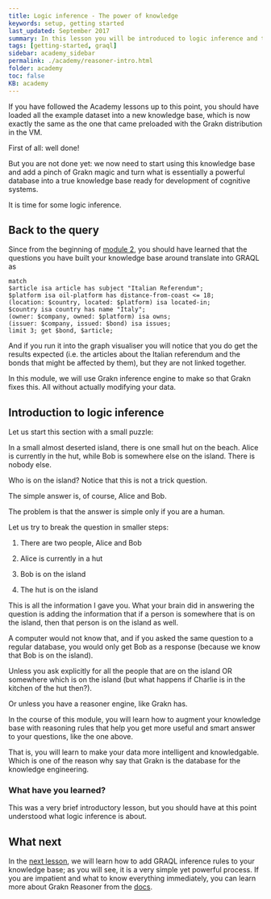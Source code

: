 ```yaml
---
title: Logic inference - The power of knowledge
keywords: setup, getting started
last_updated: September 2017
summary: In this lesson you will be introduced to logic inference and the uses of Grakn reasoning engine.
tags: [getting-started, graql]
sidebar: academy_sidebar
permalink: ./academy/reasoner-intro.html
folder: academy
toc: false
KB: academy
---
```


If you have followed the Academy lessons up to this point, you should have loaded all the example dataset into a new knowledge base, which is now exactly the same as the one that came preloaded with the Grakn distribution in the VM.

First of all: well done!

But you are not done yet: we now need to start using this knowledge base and add a pinch of Grakn magic and turn what is essentially a powerful database into a true knowledge base ready for development of cognitive systems.

It is time for some logic inference.

## Back to the query
Since from the beginning of [module 2](./graql-intro.html), you should have learned that the questions you have built your knowledge base around translate into GRAQL as

```graql
match
$article isa article has subject "Italian Referendum";
$platform isa oil-platform has distance-from-coast <= 18;
(location: $country, located: $platform) isa located-in;
$country isa country has name "Italy";
(owner: $company, owned: $platform) isa owns;
(issuer: $company, issued: $bond) isa issues;
limit 3; get $bond, $article;
```

And if you run it into the graph visualiser you will notice that you do get the results expected (i.e. the articles about the Italian referendum and the bonds that might be affected by them), but they are not linked together.

In this module, we will use Grakn inference engine to make so that Grakn fixes this. All without actually modifying your data.

## Introduction to logic inference
Let us start this section with a small puzzle:

In a small almost deserted island, there is one small hut on the beach. Alice is currently in the hut, while Bob is somewhere else on the island. There is nobody else.

Who is on the island? Notice that this is not a trick question.

The simple answer is, of course, Alice and Bob.

The problem is that the answer is simple only if you are a human.

Let us try to break the question in smaller steps:

  1. There are two people, Alice and Bob

  1. Alice is currently in a hut

  1. Bob is on the island

  1. The hut is on the island

This is all the information I gave you. What your brain did in answering the question is adding the information that if a person is somewhere that is on the island, then that person is on the island as well.

A computer would not know that, and if you asked the same question to a regular database, you would only get Bob as a response (because we know that Bob is on the island).

Unless you ask explicitly for all the people that are on the island OR somewhere which is on the island (but what happens if Charlie is in the kitchen of the hut then?).

Or unless you have a reasoner engine, like Grakn has.

In the course of this module, you will learn how to augment your knowledge base with reasoning rules that help you get more useful and smart answer to your questions, like the one above.

That is, you will learn to make your data more intelligent and knowledgable. Which is one of the reason why say that Grakn is the database for the knowledge engineering.

### What have you learned?
This was a very brief introductory lesson, but you should have at this point understood what logic inference is about.

## What next
In the [next lesson](./inference-rules.html), we will learn how to add GRAQL inference rules to your knowledge base; as you will see, it is a very simple yet powerful process. If you are impatient and what to know everything immediately, you can learn more about Grakn Reasoner from the [docs](../index.html).
